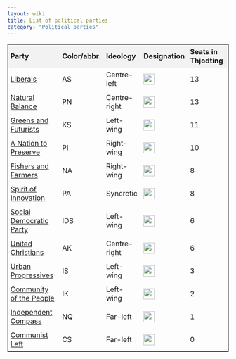 ```yaml
---
layout: wiki
title: List of political parties
category: "Political parties"
---
```


<style>
.composition-bar {
    display: flex;
    width: 100%;
    background-color: #e0e0e0;
}

.composition-bar div {
    height: 20px;
}

table {
  text-align: left;
  border-collapse: collapse;
  width: 100%;
}

th, td {
  border: 0px solid #ddd;
  padding: 6px;
font-size: 1em; /* Make the text 80% of the normal size */

}

th {
  background-color: #f2f2f2;
}
</style>

<head>
    <meta charset="UTF-8">
    <meta name="viewport" content="width=device-width, initial-scale=1.0">
    <style>
        .composition-bar {
            display: flex;
            width: 75%;
            background-color: #e0e0e0;
        }
        .composition-bar div {
            height: 15px;
        }
        table {
            border-collapse: collapse; /* Combine borders */
        }
        th, td {
            border: 0px solid black; /* Set border color to black */
        }
    </style>
    <title>Political Parties</title>
</head>
<body>
<table border="1">
    <tr>
        <th>Party</th>
        <th>Color/abbr.</th>
        <th>Ideology</th>
        <th>Designation</th>
        <th>Seats in Thjodting</th>
    </tr>
    <tr>
        <td><a href="{{ '/about/party/as' | relative_url }}">Liberals</a></td>
        <td> <span class="party-stripe party-as"></span>AS </td>
        <td>Centre-left</td>
        <td><a href="{{ '/about/ideology/techno-realism' | relative_url }}" style="display: inline-block; text-align: left;">
            <img src="https://upload.wikimedia.org/wikipedia/commons/a/a9/Eo_circle_cyan_letter-r.svg" style="height: 25px;">
        </a></td>
        <td>13</td>
    </tr>
    <tr>
        <td><a href="{{ '/about/party/pn' | relative_url }}">Natural Balance</a></td>
        <td><span class="party-stripe party-pn"></span>PN </td>
        <td>Centre-right</td>
        <td><a href="{{ '/about/ideology/techno-conservatism' | relative_url }}" style="display: inline-block; text-align: left;">
            <img src="https://upload.wikimedia.org/wikipedia/commons/e/e2/Eo_circle_green_letter-c.svg" style="height: 25px;">
        </a></td>
        <td>13</td>
    </tr>
    <tr>
        <td><a href="{{ '/about/party/ks' | relative_url }}">Greens and Futurists</a></td>
        <td><span class="party-stripe party-ks"></span>KS </td>
        <td>Left-wing</td>
        <td><a href="{{ '/about/ideology/techno-progressivism' | relative_url }}" style="display: inline-block; text-align: left;">
            <img src="https://upload.wikimedia.org/wikipedia/commons/f/f7/Eo_circle_purple_letter-p.svg" style="height: 25px;">
        </a></td>
        <td>11</td>
    </tr>
    <tr>
        <td><a href="{{ '/about/party/pi' | relative_url }}">A Nation to Preserve</a></td>
        <td><span class="party-stripe party-pi"></span>PI </td>
        <td>Right-wing</td>
        <td><a href="{{ '/about/ideology/techno-conservatism' | relative_url }}" style="display: inline-block; text-align: left;">
            <img src="https://upload.wikimedia.org/wikipedia/commons/e/e2/Eo_circle_green_letter-c.svg" style="height: 25px;">
        </a></td>
        <td>10</td>
    </tr>
    <tr>
        <td><a href="{{ '/about/party/na' | relative_url }}">Fishers and Farmers</a></td>
        <td><span class="party-stripe party-na"></span>NA </td>
        <td>Right-wing</td>
        <td><a href="{{ '/about/ideology/techno-conservatism' | relative_url }}" style="display: inline-block; text-align: left;">
            <img src="https://upload.wikimedia.org/wikipedia/commons/e/e2/Eo_circle_green_letter-c.svg" style="height: 25px;">
        </a></td>
        <td>8</td>
    </tr>
    <tr>
        <td><a href="{{ '/about/party/pa' | relative_url }}">Spirit of Innovation</a></td>
        <td><span class="party-stripe party-pa"></span>PA </td>
        <td>Syncretic</td>
        <td><a href="{{ '/about/ideology/sverrism' | relative_url }}" style="display: inline-block; text-align: left;">
            <img src="https://upload.wikimedia.org/wikipedia/commons/0/0f/Eo_circle_yellow_letter-s.svg" style="height: 25px;">
        </a></td>
        <td>8</td>
    </tr>
    <tr>
        <td><a href="{{ '/about/party/ids' | relative_url }}">Social Democratic Party</a></td>
        <td><span class="party-stripe party-ids"></span>IDS </td>
        <td>Left-wing</td>
        <td><a href="{{ '/about/ideology/techno-realism' | relative_url }}" style="display: inline-block; text-align: left;">
            <img src="https://upload.wikimedia.org/wikipedia/commons/a/a9/Eo_circle_cyan_letter-r.svg" style="height: 25px;">
        </a></td>
        <td>6</td>
    </tr>
    <tr>
        <td><a href="{{ '/about/party/ak' | relative_url }}">United Christians</a></td>
        <td><span class="party-stripe party-ak"></span>AK </td>
        <td>Centre-right</td>
        <td><a href="{{ '/about/ideology/techno-apathy' | relative_url }}" style="display: inline-block; text-align: left;">
            <img src="https://upload.wikimedia.org/wikipedia/commons/3/35/Eo_circle_grey_white_letter-a.svg" style="height: 25px;">
        </a></td>
        <td>6</td>
    </tr>
    <tr>
        <td><a href="{{ '/about/party/is' | relative_url }}">Urban Progressives</a></td>
        <td><span class="party-stripe party-is"></span>IS </td>
        <td>Left-wing</td>
        <td><a href="{{ '/about/ideology/techno-realism' | relative_url }}" style="display: inline-block; text-align: left;">
            <img src="https://upload.wikimedia.org/wikipedia/commons/a/a9/Eo_circle_cyan_letter-r.svg" style="height: 25px;">
        </a></td>
        <td>3</td>
    </tr>
    <tr>
        <td><a href="{{ '/about/party/ik' | relative_url }}">Community of the People</a></td>
        <td><span class="party-stripe party-ik"></span>IK </td>
        <td>Left-wing</td>
        <td><a href="{{ '/about/ideology/techno-conservatism' | relative_url }}" style="display: inline-block; text-align: left;">
            <img src="https://upload.wikimedia.org/wikipedia/commons/e/e2/Eo_circle_green_letter-c.svg" style="height: 25px;">
        </a></td>
        <td>2</td>
    </tr>
    <tr>
        <td><a href="{{ '/about/party/nq' | relative_url }}">Independent Compass</a></td>
        <td><span class="party-stripe party-nq"></span>NQ </td>
        <td>Far-left</td>
        <td><a href="{{ '/about/ideology/techno-progressivism' | relative_url }}" style="display: inline-block; text-align: left;">
            <img src="https://upload.wikimedia.org/wikipedia/commons/f/f7/Eo_circle_purple_letter-p.svg" style="height: 25px;">
        </a></td>
        <td>1</td>
    </tr>
    <tr>
        <td><a href="{{ '/about/party/cs' | relative_url }}">Communist Left</a></td>
        <td><span class="party-stripe party-cs"></span>CS </td>
        <td>Far-left</td>
        <td><a href="{{ '/about/ideology/techno-apathy' | relative_url }}" style="display: inline-block; text-align: left;">
            <img src="https://upload.wikimedia.org/wikipedia/commons/3/35/Eo_circle_grey_white_letter-a.svg" style="height: 25px;">
        </a></td>
        <td>0</td>
    </tr>
</table>
</body>


